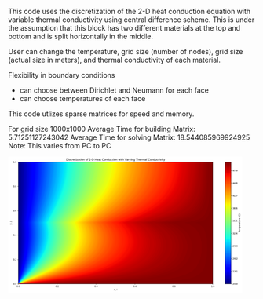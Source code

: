 This code uses the discretization of the 2-D heat conduction equation with variable thermal conductivity using central difference scheme.
This is under the assumption that this block has two different materials at the top and bottom and is split horizontally in the middle.

User can change the temperature, grid size (number of nodes), grid size (actual size in meters), and thermal conductivity of each material.

Flexibility in boundary conditions
  - can choose between Dirichlet and Neumann for each face
  - can choose temperatures of each face

This code utlizes sparse matrices for speed and memory.

For grid size 1000x1000
Average Time for building Matrix: 5.71251127243042
Average Time for solving Matrix: 18.544085969924925
Note: This varies from PC to PC

![Example Image](example.png)

